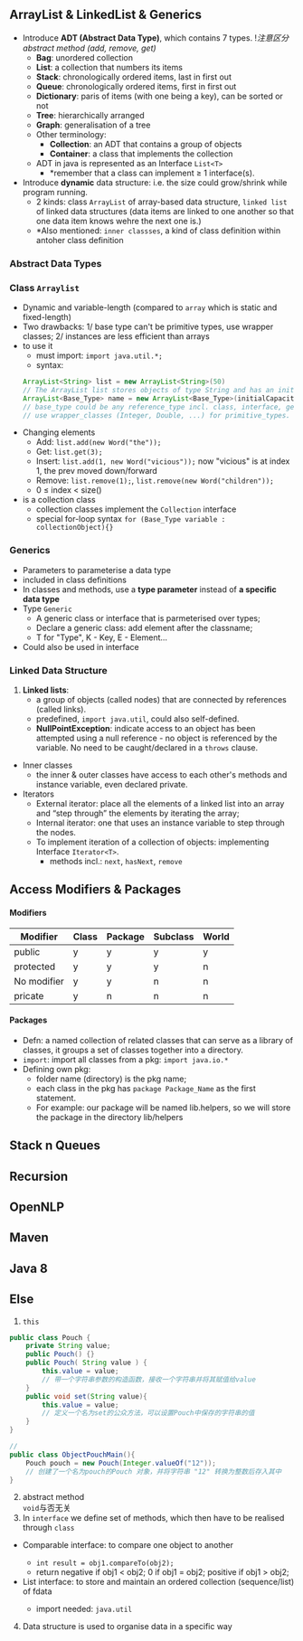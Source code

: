 ## ArrayList & LinkedList & Generics
- Introduce **ADT (Abstract Data Type)**, which contains 7 types. !*注意区分abstract method (add, remove, get)*
    - **Bag**: unordered collection
    - **List**: a collection that numbers its items
    - **Stack**: chronologically ordered items, last in first out
    - **Queue**: chronologically ordered items, first in first out
    - **Dictionary**: paris of items (with one being a key), can be sorted or not
    - **Tree**: hierarchically arranged
    - **Graph**: generalisation of a tree
    - Other terminology:
        - **Collection**: an ADT that contains a group of objects
        - **Container**: a class that implements the collection
    - ADT in java is represented as an Interface `List<T>`
        - *remember that a class can implement ≥ 1 interface(s).
- Introduce **dynamic** data structure: i.e. the size could grow/shrink while program running.
    - 2 kinds: class `ArrayList` of array-based data structure, `linked list` of linked data structures (data items are linked to one another so that one data item knows wehre the next one is.)
    - *Also mentioned: `inner classses`, a kind of class definition within antoher class definition


### Abstract Data Types


### Class `Arraylist`
- Dynamic and variable-length (compared to `array` which is static and fixed-length)
- Two drawbacks: 1/ base type can't be primitive types, use wrapper classes; 2/ instances are less efficient than arrays
- to use it 
    - must import: `import java.util.*;`
    - syntax: 
    ```java
    ArrayList<String> list = new ArrayList<String>(50)
    // The ArrayList list stores objects of type String and has an initial capacity of 50.
    ArrayList<Base_Type> name = new ArrayList<Base_Type>(initialCapacity);
    // base_type could be any reference_type incl. class, interface, generic, ...
    // use wrapper_classes (Integer, Double, ...) for primitive_types.
    ```
- Changing elements
    - Add: `list.add(new Word("the"));`
    - Get: `list.get(3);`
    - Insert: `list.add(1, new Word("vicious"));` now "vicious" is at index 1, the prev moved down/forward
    - Remove: `list.remove(1);`, `list.remove(new Word("children"));`
    - 0 ≤ index < size()
- is a collection class
    - collection classes implement the `Collection` interface
    - special for-loop syntax
    `for (Base_Type variable : collectionObject){}`

### Generics
- Parameters to parameterise a data type
- included in class definitions
- In classes and methods, use a **type parameter** instead of **a specific data type**
- Type `Generic`
    - A generic class or interface that is parmeterised over types;
    - Declare a generic class: add <T> element after the classname;
    - T for "Type", K - Key, E - Element...
- Could also be used in interface 

### Linked Data Structure
1. **Linked lists**: 
    - a group of objects (called nodes) that are connected by references (called links).
    - predefined, `import java.util`, could also self-defined.
    - **NullPointException**: indicate access to an object has been attempted using a null reference - no object is referenced by the variable. No need to be caught/declared in a `throws` clause.
- Inner classes
    - the inner & outer classes have access to each other's methods and instance variable, even declared private.
- Iterators
    - External iterator: place all the elements of a linked list into an array and “step through” the elements by iterating the array;
    - Internal iterator: one that uses an instance variable to step through the nodes.
    - To implement iteration of a collection of objects: implementing Interface `Iterator<T>`.
        - methods incl.: `next`, `hasNext`, `remove`


## Access Modifiers & Packages

#### Modifiers
| Modifier    | Class | Package | Subclass | World |
|-------------|-------|---------|----------|-------|
| public      | y     | y       | y        | y     |
| protected   | y     | y       | y        | n     |
| No modifier | y     | y       | n        | n     |
| pricate     | y     | n       | n        | n     |
#### Packages
- Defn: a named collection of related classes that can serve as a library of classes, it groups a set of classes together into a directory.
- `import`: import all classes from a pkg: `import java.io.*`
- Defining own pkg: 
    - folder name (directory) is the pkg name; 
    - each class in the pkg has `package Package_Name` as the first statement.
    - For example: our package will be named lib.helpers, so we will store the package in the directory lib/helpers



## Stack n Queues

## Recursion

## OpenNLP

## Maven

## Java 8

## Else
1. `this`
```java
public class Pouch {
    private String value;
    public Pouch() {}
    public Pouch( String value ) {
        this.value = value; 
        // 带一个字符串参数的构造函数，接收一个字符串并将其赋值给value
    }
    public void set(String value){
        this.value = value;
        // 定义一个名为set的公众方法，可以设置Pouch中保存的字符串的值
    }
}

// 
public class ObjectPouchMain(){
    Pouch pouch = new Pouch(Integer.valueOf("12"));
    // 创建了一个名为pouch的Pouch 对象，并将字符串 "12" 转换为整数后存入其中
}
```
2. abstract method <br>
`void`与否无关
3. In `interface` we define set of methods, which then have to be realised through `class`
- Comparable<T> interface: to compare one object to another
    - `int result = obj1.compareTo(obj2);`
    - return negative if obj1 < obj2; 0 if obj1 = obj2; positive if obj1 > obj2; 
- List<T> interface: to store and maintain an ordered collection (sequence/list) of fdata
    - import needed: `java.util`
4. Data structure is used to organise data in a specific way